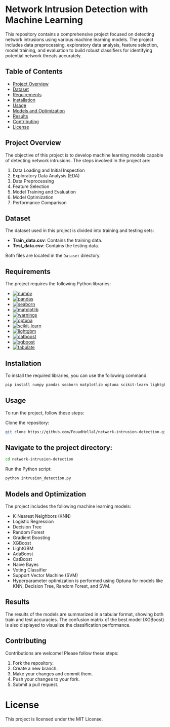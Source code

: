 # Network Intrusion Detection with Machine Learning
 
This repository contains a comprehensive project focused on detecting network intrusions using various machine learning models. The project includes data preprocessing, exploratory data analysis, feature selection, model training, and evaluation to build robust classifiers for identifying potential network threats accurately.

## Table of Contents

- [Project Overview](#project-overview)
- [Dataset](#dataset)
- [Requirements](#requirements)
- [Installation](#installation)
- [Usage](#usage)
- [Models and Optimization](#models-and-optimization)
- [Results](#results)
- [Contributing](#contributing)
- [License](#license)

## Project Overview

The objective of this project is to develop machine learning models capable of detecting network intrusions. The steps involved in the project are:

1. Data Loading and Initial Inspection
2. Exploratory Data Analysis (EDA)
3. Data Preprocessing
4. Feature Selection
5. Model Training and Evaluation
6. Model Optimization
7. Performance Comparison

## Dataset

The dataset used in this project is divided into training and testing sets:

- **Train_data.csv**: Contains the training data.
- **Test_data.csv**: Contains the testing data.

Both files are located in the `Dataset` directory.

## Requirements

The project requires the following Python libraries:
- [![numpy](https://img.shields.io/badge/numpy-2.0-blue)](https://numpy.org/)
- [![pandas](https://img.shields.io/badge/pandas-2.2.2-black)](https://pandas.pydata.org/)
- [![seaborn](https://img.shields.io/badge/seaborn-0.13.2-black)](https://github.com/mwaskom/seaborn.git)
- [![matplotlib](https://img.shields.io/badge/matplotlib-3.7.1-blue)](https://matplotlib.org/)
- [![warnings](https://img.shields.io/badge/warnings-built--in-red)](https://docs.python.org/3/library/warnings.html)
- [![optuna](https://img.shields.io/badge/optuna-3.3.0-blueviolet)](https://optuna.org/)
- [![scikit-learn](https://img.shields.io/badge/scikit--learn-1.3.0-orange)](https://scikit-learn.org/)
- [![lightgbm](https://img.shields.io/badge/lightgbm-4.0.0-green)](https://lightgbm.readthedocs.io/)
- [![catboost](https://img.shields.io/badge/catboost-1.1.2-yellow)](https://catboost.ai/)
- [![xgboost](https://img.shields.io/badge/xgboost-1.7.6-brightgreen)](https://xgboost.readthedocs.io/)
- [![tabulate](https://img.shields.io/badge/tabulate-0.9.0-lightgrey)](https://github.com/astanin/python-tabulate)


## Installation

To install the required libraries, you can use the following command:

```bash
pip install numpy pandas seaborn matplotlib optuna scikit-learn lightgbm catboost xgboost tabulate
```


## Usage
To run the project, follow these steps:

Clone the repository:

```bash
git clone https://github.com/FouadHellal/network-intrusion-detection.git
```
## Navigate to the project directory:

```bash
cd network-intrusion-detection
```
Run the Python script:

```bash
python intrusion_detection.py
```
## Models and Optimization
The project includes the following machine learning models:

- K-Nearest Neighbors (KNN)
- Logistic Regression
- Decision Tree
- Random Forest
- Gradient Boosting
- XGBoost
- LightGBM
- AdaBoost
- CatBoost
- Naive Bayes
- Voting Classifier
- Support Vector Machine (SVM)
- Hyperparameter optimization is performed using Optuna for models like KNN, Decision Tree, Random Forest, and SVM.

## Results
The results of the models are summarized in a tabular format, showing both train and test accuracies. The confusion matrix of the best model (XGBoost) is also displayed to visualize the classification performance.

## Contributing
Contributions are welcome! Please follow these steps:

1. Fork the repository.
2. Create a new branch.
3. Make your changes and commit them.
4. Push your changes to your fork.
5. Submit a pull request.

# License
This project is licensed under the MIT License.